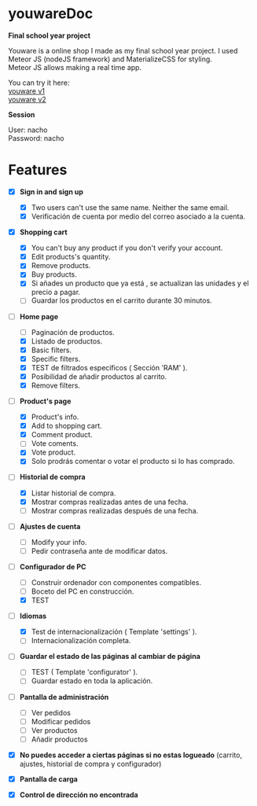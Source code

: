 # youwareDoc

<b>Final school year project</b>

Youware is a online shop I made as my final school year project.
I used Meteor JS (nodeJS framework) and MaterializeCSS for styling.<br>
Meteor JS allows making a real time app. 

You can try it here: <br>
[youware v1](http://youware2.meteor.com/) <br>
[youware v2](http://youware.meteor.com/)

<b> Session </b>

User: nacho <br>
Password: nacho


# Features

- [x] **Sign in and sign up**
  - [x] Two users can't use the same name. Neither the same email. 
  - [x] Verificación de cuenta por medio del correo asociado a la cuenta.
  
- [x] **Shopping cart**
  - [x] You can't buy any product if you don't verify your account.
  - [x] Edit products's quantity.  
  - [x] Remove products.
  - [x] Buy products.
  - [x] Si añades un producto que ya está , se actualizan las unidades y el precio a pagar.
  - [ ] Guardar los productos en el carrito durante 30 minutos.  

- [ ] **Home page**
  - [ ] Paginación de productos. 
  - [x] Listado de productos.
  - [x] Basic filters.
  - [x] Specific filters.
  - [x] TEST de filtrados específicos ( Sección 'RAM' ). 
  - [x] Posibilidad de añadir productos al carrito.
  - [x] Remove filters.
  
- [ ] **Product's page** 
  - [x] Product's info.
  - [x] Add to shopping cart.
  - [x] Comment product.
  - [ ] Vote coments.
  - [x] Vote product.
  - [x] Solo prodrás comentar o votar el producto si lo has comprado.
  
- [ ] **Historial de compra** 
  - [x] Listar historial de compra.
  - [x] Mostrar compras realizadas antes de una fecha.
  - [ ] Mostrar compras realizadas después de una fecha.
  
- [ ] **Ajustes de cuenta**
  - [ ] Modify your info.
  - [ ] Pedir contraseña ante de modificar datos.

- [ ] **Configurador de PC**
  - [ ] Construir ordenador con componentes compatibles.
  - [ ] Boceto del PC en construcción.
  - [x] TEST

- [ ] **Idiomas**
  - [x] Test de  internacionalización ( Template 'settings' ).
  - [ ] Internacionalización completa.

- [ ] **Guardar el estado de las páginas al cambiar de página**
  - [ ] TEST ( Template 'configurator' ).
  - [ ] Guardar estado en toda la aplicación.

- [ ] **Pantalla de administración**
  - [ ] Ver pedidos
  - [ ] Modificar pedidos
  - [ ] Ver productos
  - [ ] Añadir productos

- [x] **No puedes acceder a ciertas páginas si no estas logueado** (carrito, ajustes, historial de compra y configurador)
- [x] **Pantalla de carga**
- [x] **Control de dirección no encontrada**

